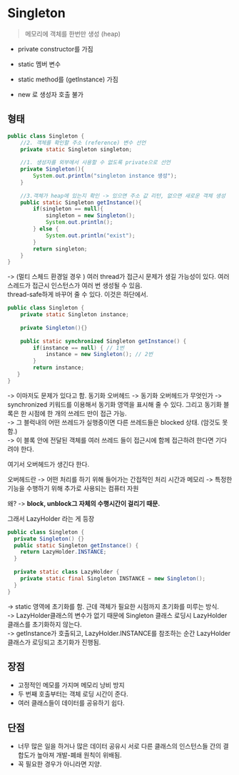 # Singleton

> 메모리에 객체를 한번만 생성 (heap)

- private constructor를 가짐
- static 멤버 변수
- static method를 (getInstance) 가짐

- new 로 생성자 호출 불가 

## 형태
```java
public class Singleton {
    //2. 객체를 확인할 주소 (reference) 변수 선언
    private static Singleton singleton;
    
    //1. 생성자를 외부에서 사용할 수 없도록 private으로 선언 
    private Singleton(){
        System.out.println("singleton instance 생성");
    }
    
    //3.객체가 heap에 있는지 확인 -> 있으면 주소 값 리턴, 없으면 새로운 객체 생성
    public static Singleton getInstance(){
        if(singleton == null){  
            singleton = new Singleton(); 
            System.out.println();
        } else {
            System.out.println("exist");
        }
        return singleton;
    }
}
```
-> (멀티 스체드 환경일 경우 ) 여러 thread가 접근시 문제가 생길 가능성이 있다. 여러 스레드가 접근시 인스턴스가 여러 번 생성될 수 있음.    
thread-safe하게 바꾸어 줄 수 있다. 이것은 하단에서.     

```java 
public class Singleton { 
    private static Singleton instance; 
    
    private Singleton(){} 
    
    public static synchronized Singleton getInstance() {
        if(instance == null) { // 1번
            instance = new Singleton(); // 2번 
        }
        return instance; 
   } 
}

```
-> 이마저도 문제가 있다고 함. 동기화 오버헤드 
-> 동기화 오버헤드가 무엇인가 -> synchronized 키워드를 이용해서 동기화 영역을 표시해 줄 수 있다. 그리고 동기화 블록은 한 시점에 한 개의 쓰레드 만이 접근 가능.    
-> 그 블럭내의 어떤 쓰레드가 실행중이면 다른 쓰레드들은 blocked 상태. (암것도 못함.)     
-> 이 블록 안에 전달된 객체를 여러 쓰레드 들이 접근시에 함께 접근하려 한다면 기다려야 한다. 
   
여기서 오버헤드가 생긴다 한다.

오버헤드란 -> 어떤 처리를 하기 위해 들어가는 간접적인 처리 시간과 메모리 
-> 특정한 기능을 수행하기 위해 추가로 사용되는 컴퓨터 자원

왜? -> **block, unblock그 자체의 수행시간이 걸리기 때문.** 

그래서 LazyHolder 라는 게 등장
```java
public class Singleton {
  private Singleton() {}
  public static Singleton getInstance() {
    return LazyHolder.INSTANCE;
  }
  
  private static class LazyHolder {
    private static final Singleton INSTANCE = new Singleton();  
  }
}
```
-> static 영역에 초기화를 함. 근데 객체가 필요한 시점까지 초기화를 미루는 방식.    
-> LazyHolder클래스의 변수가 없기 때문에 Singleton 클래스 로딩시 LazyHolder 클래스를 초기화하지 않는다.   
-> getInstance가 호출되고, LazyHolder.INSTANCE를 참조하는 순간 LazyHolder 클래스가 로딩되고 초기화가 진행됨.


## 장점 
- 고정적인 메모를 가지며 메모리 낭비 방지    
- 두 번째 호출부터는 객체 로딩 시간이 준다.   
- 여러 클래스들이 데이터를 공유하기 쉽다.   

## 단점
- 너무 많은 일을 하거나 많은 데이터 공유시 서로 다른 클래스의 인스턴스들 간의 결합도가 높아져 개발-폐쇄 원칙이 위배됨.    
- 꼭 필요한 경우가 아니라면 지양. 